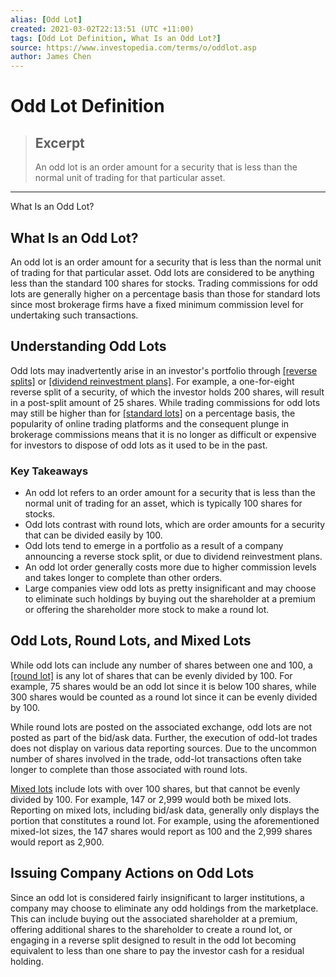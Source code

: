 ```yaml
---
alias: [Odd Lot]
created: 2021-03-02T22:13:51 (UTC +11:00)
tags: [Odd Lot Definition, What Is an Odd Lot?]
source: https://www.investopedia.com/terms/o/oddlot.asp
author: James Chen
---
```


# Odd Lot Definition

> ## Excerpt
> An odd lot is an order amount for a security that is less than the normal unit of trading for that particular asset.

---

What Is an Odd Lot?
## What Is an Odd Lot?

An odd lot is an order amount for a security that is less than the normal unit of trading for that particular asset. Odd lots are considered to be anything less than the standard 100 shares for stocks. Trading commissions for odd lots are generally higher on a percentage basis than those for standard lots since most brokerage firms have a fixed minimum commission level for undertaking such transactions.

## Understanding Odd Lots

Odd lots may inadvertently arise in an investor's portfolio through [[reverse splits]](https://www.investopedia.com/terms/r/reversesplit.asp) or [[dividend reinvestment plans]](https://www.investopedia.com/terms/d/dividendreinvestmentplan.asp). For example, a one-for-eight reverse split of a security, of which the investor holds 200 shares, will result in a post-split amount of 25 shares. While trading commissions for odd lots may still be higher than for [[standard lots]](https://www.investopedia.com/terms/s/standard-lot.asp) on a percentage basis, the popularity of online trading platforms and the consequent plunge in brokerage commissions means that it is no longer as difficult or expensive for investors to dispose of odd lots as it used to be in the past. 

### Key Takeaways

-   An odd lot refers to an order amount for a security that is less than the normal unit of trading for an asset, which is typically 100 shares for stocks.
-   Odd lots contrast with round lots, which are order amounts for a security that can be divided easily by 100.
-   Odd lots tend to emerge in a portfolio as a result of a company announcing a reverse stock split, or due to dividend reinvestment plans.
-   An odd lot order generally costs more due to higher commission levels and takes longer to complete than other orders.
-   Large companies view odd lots as pretty insignificant and may choose to eliminate such holdings by buying out the shareholder at a premium or offering the shareholder more stock to make a round lot.

## Odd Lots, Round Lots, and Mixed Lots

While odd lots can include any number of shares between one and 100, a [[round lot]](https://www.investopedia.com/terms/r/roundlot.asp) is any lot of shares that can be evenly divided by 100. For example, 75 shares would be an odd lot since it is below 100 shares, while 300 shares would be counted as a round lot since it can be evenly divided by 100.

While round lots are posted on the associated exchange, odd lots are not posted as part of the bid/ask data. Further, the execution of odd-lot trades does not display on various data reporting sources. Due to the uncommon number of shares involved in the trade, odd-lot transactions often take longer to complete than those associated with round lots.

[Mixed lots](https://www.investopedia.com/terms/m/mixedlot.asp) include lots with over 100 shares, but that cannot be evenly divided by 100. For example, 147 or 2,999 would both be mixed lots. Reporting on mixed lots, including bid/ask data, generally only displays the portion that constitutes a round lot. For example, using the aforementioned mixed-lot sizes, the 147 shares would report as 100 and the 2,999 shares would report as 2,900.

## Issuing Company Actions on Odd Lots

Since an odd lot is considered fairly insignificant to larger institutions, a company may choose to eliminate any odd holdings from the marketplace. This can include buying out the associated shareholder at a premium, offering additional shares to the shareholder to create a round lot, or engaging in a reverse split designed to result in the odd lot becoming equivalent to less than one share to pay the investor cash for a residual holding.
